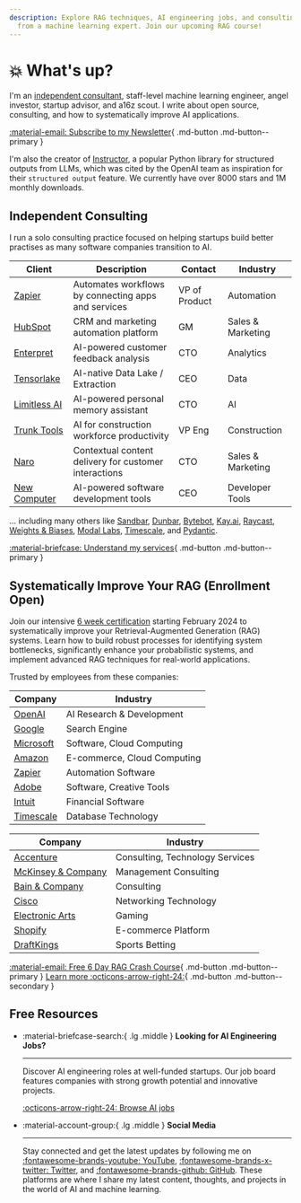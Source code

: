 ```yaml
---
description: Explore RAG techniques, AI engineering jobs, and consulting insights
  from a machine learning expert. Join our upcoming RAG course!
---
```


# :boom: What's up?

I'm an [independent consultant](./services.md), staff-level machine learning engineer, angel investor, startup advisor, and a16z scout. I write about open source, consulting, and how to systematically improve AI applications.

[:material-email: Subscribe to my Newsletter](https://dub.link/S4G5XGs){ .md-button .md-button--primary }

I'm also the creator of [Instructor](https://python.useinstructor.com/), a popular Python library for structured outputs from LLMs, which was cited by the OpenAI team as inspiration for their `structured output` feature. We currently have over 8000 stars and 1M monthly downloads.

## Independent Consulting

I run a solo consulting practice focused on helping startups build better practises as many software companies transition to AI.

| Client                                        | Description                                                | Contact      | Industry           |
|-----------------------------------------------|------------------------------------------------------------|--------------|--------------------|
| [Zapier](https://zapier.com/)                 | Automates workflows by connecting apps and services        | VP of Product| Automation         |
| [HubSpot](https://hubspot.com/)               | CRM and marketing automation platform                      | GM           | Sales & Marketing  |
| [Enterpret](https://enterpret.com/)           | AI-powered customer feedback analysis                      | CTO          | Analytics          |
| [Tensorlake](https://tensorlake.ai/)          | AI-native Data Lake / Extraction                           | CEO          | Data               |
| [Limitless AI](http://limitless.ai/)          | AI-powered personal memory assistant                       | CTO          | AI                 |
| [Trunk Tools](https://trunktools.com/)        | AI for construction workforce productivity                 | VP Eng       | Construction       |
| [Naro](http://narohq.com/)                    | Contextual content delivery for customer interactions      | CTO          | Sales & Marketing  |
| [New Computer](http://new.computer/)          | AI-powered software development tools                      | CEO          | Developer Tools    |

... including many others like [Sandbar](https://sandbar.inc/), [Dunbar](https://trydunbar.com/), [Bytebot](https://bytebot.ai/), [Kay.ai](http://kay.ai/), [Raycast](https://raycast.com/), [Weights & Biases](https://wandb.ai/), [Modal Labs](https://modal.com/), [Timescale](https://timescale.com/), and [Pydantic](http://pydantic.dev/).

[:material-briefcase: Understand my services](./services.md){ .md-button .md-button--primary }

## Systematically Improve Your RAG (Enrollment Open)

Join our intensive [6 week certification](./systematically-improve-your-rag.md) starting February 2024 to systematically improve your Retrieval-Augmented Generation (RAG) systems. Learn how to build robust processes for identifying system bottlenecks, significantly enhance your probabilistic systems, and implement advanced RAG techniques for real-world applications.

Trusted by employees from these companies:

<div class="grid two-columns" markdown="1">

| Company | Industry |
|--------------|----------|
| [OpenAI](https://openai.com) | AI Research & Development |
| [Google](https://google.com) | Search Engine |
| [Microsoft](https://microsoft.com) | Software, Cloud Computing |
| [Amazon](https://amazon.com) | E-commerce, Cloud Computing |
| [Zapier](https://zapier.com) | Automation Software |
| [Adobe](https://adobe.com) | Software, Creative Tools |
| [Intuit](https://intuit.com) | Financial Software |
| [Timescale](https://timescale.com) | Database Technology |

| Company | Industry |
|--------------|----------|
| [Accenture](https://accenture.com) | Consulting, Technology Services |
| [McKinsey & Company](https://mckinsey.com) | Management Consulting |
| [Bain & Company](https://bain.com) | Consulting |
| [Cisco](https://cisco.com) | Networking Technology |
| [Electronic Arts](https://ea.com) | Gaming |
| [Shopify](https://shopify.com) | E-commerce Platform |
| [DraftKings](https://draftkings.com) | Sports Betting |

</div>

[:material-email: Free 6 Day RAG Crash Course](https://improvingrag.com){ .md-button .md-button--primary }
[Learn more :octicons-arrow-right-24:](./systematically-improve-your-rag.md){ .md-button .md-button--secondary }

## Free Resources

<div class="grid cards" markdown>

-   :material-briefcase-search:{ .lg .middle } __Looking for AI Engineering Jobs?__

    ---

    Discover AI engineering roles at well-funded startups. Our job board features companies with strong growth potential and innovative projects.

    [:octicons-arrow-right-24: Browse AI jobs](https://jobs.applied-llms.org/)

-   :material-account-group:{ .lg .middle } __Social Media__

    ---

    Stay connected and get the latest updates by following me on [:fontawesome-brands-youtube: YouTube](https://www.youtube.com/@jxnlco), [:fontawesome-brands-x-twitter: Twitter](https://x.com/jxnlco), and [:fontawesome-brands-github: GitHub](https://github.com/jxnl). These platforms are where I share my latest content, thoughts, and projects in the world of AI and machine learning.

</div>